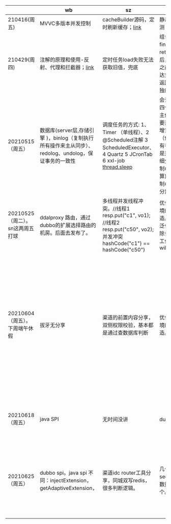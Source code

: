|                                  | wb                                                           | sz                                                           | sn                                                           | yq                                                           |
| -------------------------------- | ------------------------------------------------------------ | ------------------------------------------------------------ | ------------------------------------------------------------ | ------------------------------------------------------------ |
| 210416(周五)                     | MVVC多版本并发控制                                           | cacheBuilder源码，定时刷新缓存；[link][0416sz]               | 静态void方法单测                                             | dependencyManagement                                         |
| 210429(周四)                     | 注解的原理和使用-反射、代理和拦截器；[link][0429wb]          | 定时任务load失败无法获取旧值，兜底                           | 组合索引；finally执行在return  表达式之后，真正return之前、return表达式执行时会把返回值存放在单独的内存区域 | if条件优化，正向思考逆向重构，提高代码可读性；设计接口之前熟悉熟悉技术栈，避免使用不适合的交互方式 |
| 20210515（周五）                 | 数据库(server层,存储引擎 )，binlog（复制执行所有操作来主从同步）、redolog、undolog，保证事务的一致性 | 调度任务的方式: 1、Timer （单线程）、2 @Scheduled注解 3 ScheduledExecutor、 4 Quartz 5 JCronTab 6 xxl-job  [thread.sleep][threadSleep] | 会计基础知识，四个假设（会计主体.....），六大要素（资产（借增贷减）=负债（借减贷增）+所有者权益），科目是对六大要素的细分，收付实现制(实收实付、清算) vs 债权发生制(应收应付、清分) | spring @bean默认单例，不同的方法调用同一个@Bean方法创建实例的时候返回同一个对象。挖坑(待分析源码) |
| 20210525（周二）。sn这两周五打球 | ddalproxy 路由，通过dubbo的扩展选择路由的机房。后面去发布了。 | 多线程并发线程冲突。//线程1  resp.put("c1", vo1);  //线程2  resp.put("c50", vo2);并发冲突hashCode("c1") == hashCode("c50") | 优化生产试算环境的gateway改造。通过dubbo泛化调用完成去除多个if else的工作。wiki=21412969 | @Configuration注解中调用带有@bean方法New一个对象会是一个bean是单例的被容器管理的，而不带@Configuration的类中调用@bean方法去new一个对象会是一个新的对象。 |
| 20210604（周五）。下周端午休假   | 拔牙无分享                                                   | 渠道的前置内容分享，双侧权限校验，基本都是通过查数据库判断   | 优化生产试算环境的gateway改造。后续                          | dubbo的provider端控制台不输出日志。三现象：binding过多，log4j没有appender，dubbo打印不出日志。原因：binding过多，有**logback-classic**[默认支持slf4j，不需要使用桥接器],logback-core,log4j,log4j-to-slf4j,jboss-logging,**slf4j-log4j12**,spring-boot-starter-logging,jul-to-slf4j,slf4j-api；dubbo默认使用log4j。解决方法：去掉log4j日志，效果：不提示log4j的warn，dubbo打印日志进一步去掉slf4j-log4j12：不提示Binding过多。 |
| 20210618（周五）                 | java SPI                                                     | 无时间没讲                                                   | dubbo泛化调用                                                | @SpringBootApplication注解中的SpringApplication.run()方法的第一个参数所在的类是componentScan默认的扫包目录 |
| 20210625（周五）                 | dubbo spi。java spi 不同：injectExtension，getAdaptiveExtension， | 渠道idc router工具分享，同城双写redis，很多判断逻辑。        | 几个知识点：sed 事件命令。数据库索引少一个。                 | @SpringBootApplication注解中的SpringApplication.run()方法的第一个参数所在的类是Lite Configuration。EnableAutoConfiguration可以将classPath中的jar自动生成实例，例如tomcat-web-servlet，例如 jpa，可以直接用hsqldb. |



[0416sz]:http://www.voidcn.com/article/p-xifknifw-brg.html
[0429wb]:https://www.cnblogs.com/daniels/p/8242592.html
[threadSleep]: https://stackoverflow.com/questions/17826651/why-thread-sleep-is-bad-to-use/17826974

